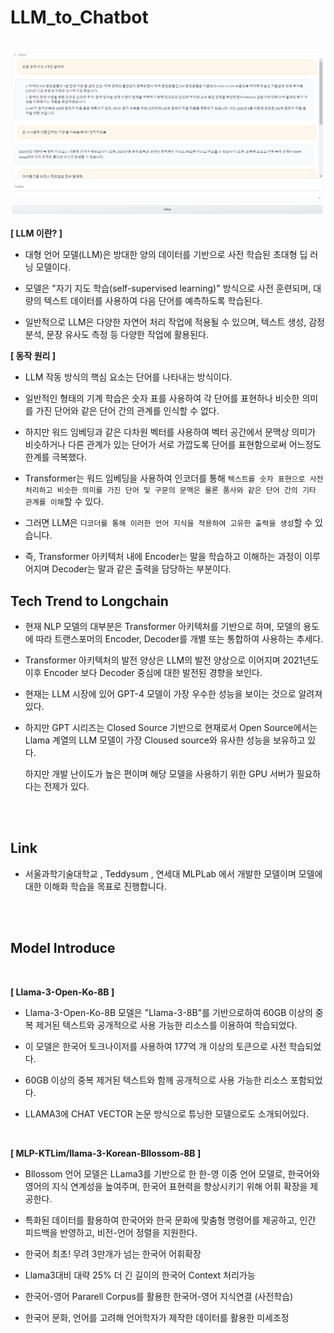 # LLM_to_Chatbot

<br/>

<img src="img/LLM_bot.png">

<br/>

**[ LLM 이란? ]**

- 대형 언어 모델(LLM)은 방대한 양의 데이터를 기반으로 사전 학습된 초대형 딥 러닝 모델이다.
  
- 모델은 "자기 지도 학습(self-supervised learning)" 방식으로 사전 훈련되며, 대량의 텍스트 데이터를 사용하여 다음 단어를 예측하도록 학습된다.
  
- 일반적으로 LLM은 다양한 자연어 처리 작업에 적용될 수 있으며, 텍스트 생성, 감정 분석, 문장 유사도 측정 등 다양한 작업에 활용된다.

**[ 동작 원리 ]**

- LLM 작동 방식의 핵심 요소는 단어를 나타내는 방식이다.
  
- 일반적인 형태의 기계 학습은 숫자 표를 사용하여 각 단어를 표현하나 비슷한 의미를 가진 단어와 같은 단어 간의 관계를 인식할 수 없다.
  
- 하지만 워드 임베딩과 같은 다차원 벡터를 사용하여 벡터 공간에서 문맥상 의미가 비슷하거나 다른 관계가 있는 단어가 서로 가깝도록 단어를 표현함으로써 어느정도 한계를 극복했다.

- Transformer는 워드 임베딩을 사용하여 인코더를 통해 `텍스트를 숫자 표현으로 사전 처리하고 비슷한 의미를 가진 단어 및 구문의 문맥은 물론 품사와 같은 단어 간의 기타 관계를 이해`할 수 있다.

- 그러면 LLM은 `디코더를 통해 이러한 언어 지식을 적용하여 고유한 출력을 생성`할 수 있습니다.

- 즉, Transformer 아키텍처 내에 Encoder는 말을 학습하고 이해하는 과정이 이루어지며 Decoder는 말과 같은 출력을 담당하는 부분이다.

## Tech Trend to Longchain

- 현재 NLP 모델의 대부분은 Transformer 아키텍처를 기반으로 하며, 모델의 용도에 따라 트랜스포머의 Encoder, Decoder를 개별 또는 통합하여 사용하는 추세다.

- Transformer 아키텍처의 발전 양상은 LLM의 발전 양상으로 이어지며 2021년도 이후 Encoder 보다 Decoder 중심에 대한 발전된 경향을 보인다.

- 현재는 LLM 시장에 있어 GPT-4 모델이 가장 우수한 성능을 보이는 것으로 알려져 있다.

- 하지만 GPT 시리즈는 Closed Source 기반으로 현재로서 Open Source에서는 Llama 계열의 LLM 모델이 가장 Cloused source와 유사한 성능을 보유하고 있다.

  하지만 개발 난이도가 높은 편이며 해당 모델을 사용하기 위한 GPU 서버가 필요하다는 전제가 있다.

<br/><br/>

## Link

- 서울과학기술대학교 , Teddysum , 연세대 MLPLab 에서 개발한 모델이며 모델에 대한 이해화 학습을 목표로 진행합니다.

<br/><br/>

## Model Introduce

<br/>

**[ Llama-3-Open-Ko-8B ]**

- Llama-3-Open-Ko-8B 모델은 "Llama-3-8B"를 기반으로하여 60GB 이상의 중복 제거된 텍스트와 공개적으로 사용 가능한 리소스를 이용하여 학습되었다.
  
- 이 모델은 한국어 토크나이저를 사용하여 177억 개 이상의 토큰으로 사전 학습되었다.

- 60GB 이상의 중복 제거된 텍스트와 함께 공개적으로 사용 가능한 리소스 포함되었다.

- LLAMA3에 CHAT VECTOR 논문 방식으로 튜닝한 모델으로도 소개되어있다.

<br/>

**[ MLP-KTLim/llama-3-Korean-Bllossom-8B ]**

- Bllossom 언어 모델은 LLama3를 기반으로 한 한-영 이중 언어 모델로, 한국어와 영어의 지식 연계성을 높여주며, 한국어 표현력을 향상시키기 위해 어휘 확장을 제공한다.
  
- 특화된 데이터를 활용하여 한국어와 한국 문화에 맞춤형 명령어를 제공하고, 인간 피드백을 반영하고, 비전-언어 정렬을 지원한다.

- 한국어 최초! 무려 3만개가 넘는 한국어 어휘확장
  
- Llama3대비 대략 25% 더 긴 길이의 한국어 Context 처리가능
  
- 한국어-영어 Pararell Corpus를 활용한 한국어-영어 지식연결 (사전학습)
  
- 한국어 문화, 언어를 고려해 언어학자가 제작한 데이터를 활용한 미세조정

  
